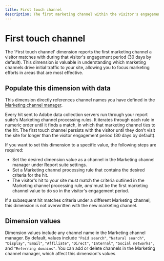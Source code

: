 ```yaml
---
title: First touch channel
description: The first marketing channel within the visitor's engagement expiration.
---
```


# First touch channel

The 'First touch channel' dimension reports the first marketing channel a visitor matches with during that visitor's engagement period (30 days by default). This dimension is valuable in understanding which marketing channels drive initial traffic to your site, allowing you to focus marketing efforts in areas that are most effective.

## Populate this dimension with data

This dimension directly references channel names you have defined in the [Marketing channel manager](/help/admin/admin/marketing-channels-admin.md).

Every hit sent to Adobe data collection servers run through your report suite's Marketing channel processing rules. It iterates through each rule in numeric order until it finds a match, in which that marketing channel ties to the hit. The first touch channel persists with the visitor until they don't visit the site for longer than the visitor engagement period (30 days by default).

If you want to set this dimension to a specific value, the following steps are required:

* Set the desired dimension value as a channel in the Marketing channel manager under Report suite settings.
* Set a Marketing channel processing rule that contains the desired criteria for the hit.
* The visitor's hit to your site must match the criteria outlined in the Marketing channel processing rule, _and_ must be the first marketing channel value to do so in the visitor's engagement period.

If a subsequent hit matches criteria under a different Marketing channel, this dimension is not overwritten with the new marketing channel.

## Dimension values

Dimension values include any channel name in the Marketing channel manager. By default, values include `"Paid search"`, `"Natural search"`, `"Display"`, `"Email"`, `"Affiliate"`, `"Direct"`, `"Internal"`, `"Social networks"`, and `"Referring domains"`. You can add or delete channels in the Marketing channel manager, which affect this dimension's values.
